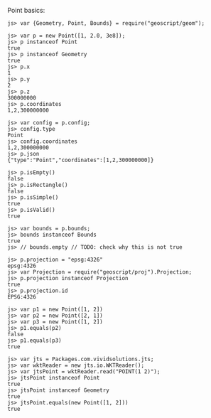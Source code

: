 Point basics:

    js> var {Geometry, Point, Bounds} = require("geoscript/geom");

    js> var p = new Point([1, 2.0, 3e8]);
    js> p instanceof Point
    true
    js> p instanceof Geometry
    true
    js> p.x
    1
    js> p.y
    2
    js> p.z
    300000000
    js> p.coordinates
    1,2,300000000
    
    js> var config = p.config;
    js> config.type
    Point
    js> config.coordinates
    1,2,300000000
    js> p.json
    {"type":"Point","coordinates":[1,2,300000000]}

    js> p.isEmpty()
    false
    js> p.isRectangle()
    false
    js> p.isSimple()
    true
    js> p.isValid()
    true
    
    js> var bounds = p.bounds;
    js> bounds instanceof Bounds
    true
    js> // bounds.empty // TODO: check why this is not true
    
    js> p.projection = "epsg:4326"
    epsg:4326
    js> var Projection = require("geoscript/proj").Projection;
    js> p.projection instanceof Projection
    true
    js> p.projection.id
    EPSG:4326

    js> var p1 = new Point([1, 2])
    js> var p2 = new Point([2, 1])
    js> var p3 = new Point([1, 2])
    js> p1.equals(p2)
    false
    js> p1.equals(p3)
    true
    
    js> var jts = Packages.com.vividsolutions.jts;
    js> var wktReader = new jts.io.WKTReader();
    js> var jtsPoint = wktReader.read("POINT(1 2)");
    js> jtsPoint instanceof Point
    true
    js> jtsPoint instanceof Geometry
    true
    js> jtsPoint.equals(new Point([1, 2]))
    true
    